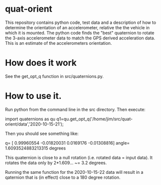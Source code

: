 # quat-orient

This repository contains python code, test data and a description of how to determine the orientation of an accelerometer, relative the the vehicle in which it is mounted. The python code finds the "best" quaternion to rotate the 3-axis accelerometer data to match the GPS derived acceleration data. This is an estimate of the accelerometers orientation.

# How does it work

See the get_opt_q function in src/quaternions.py.

# How to use it.
Run python from the command line in the src directory. Then execute:

import quaternions as qu
q1=qu.get_opt_q('/home/jim/src/quat-orient/data','2020-10-15-21');

Then you should see something like:

q= [ 0.99960554 -0.01820031  0.0169176  -0.01308816] angle= 1.6093524883213315 degrees

This quaternion is close to a null rotation (i.e. rotated data = input data). It rotates the data only by 2*1.609... ~= 3.2 degrees.

Running the same function for the 2020-10-15-22 data will result in a qaternion that is (in effect) close to a 180 degree rotation.
